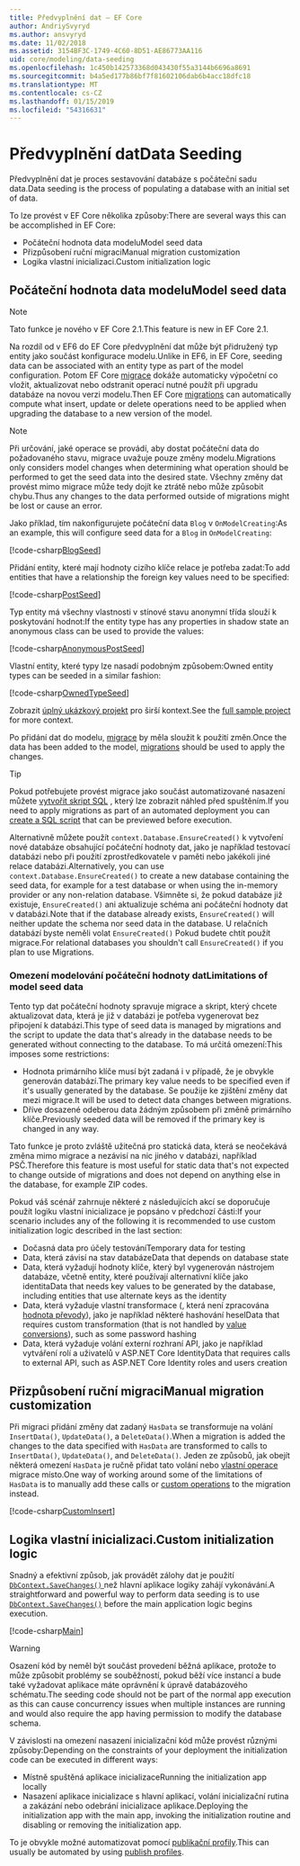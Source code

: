 ```yaml
---
title: Předvyplnění dat – EF Core
author: AndriySvyryd
ms.author: ansvyryd
ms.date: 11/02/2018
ms.assetid: 3154BF3C-1749-4C60-8D51-AE86773AA116
uid: core/modeling/data-seeding
ms.openlocfilehash: 1c450b142573368d043430f55a3144b6696a8691
ms.sourcegitcommit: b4a5ed177b86bf7f81602106dab6b4acc18dfc18
ms.translationtype: MT
ms.contentlocale: cs-CZ
ms.lasthandoff: 01/15/2019
ms.locfileid: "54316631"
---
```

# <a name="data-seeding"></a><span data-ttu-id="3df38-102">Předvyplnění dat</span><span class="sxs-lookup"><span data-stu-id="3df38-102">Data Seeding</span></span>

<span data-ttu-id="3df38-103">Předvyplnění dat je proces sestavování databáze s počáteční sadu data.</span><span class="sxs-lookup"><span data-stu-id="3df38-103">Data seeding is the process of populating a database with an initial set of data.</span></span>

<span data-ttu-id="3df38-104">To lze provést v EF Core několika způsoby:</span><span class="sxs-lookup"><span data-stu-id="3df38-104">There are several ways this can be accomplished in EF Core:</span></span>
* <span data-ttu-id="3df38-105">Počáteční hodnota data modelu</span><span class="sxs-lookup"><span data-stu-id="3df38-105">Model seed data</span></span>
* <span data-ttu-id="3df38-106">Přizpůsobení ruční migraci</span><span class="sxs-lookup"><span data-stu-id="3df38-106">Manual migration customization</span></span>
* <span data-ttu-id="3df38-107">Logika vlastní inicializaci.</span><span class="sxs-lookup"><span data-stu-id="3df38-107">Custom initialization logic</span></span>

## <a name="model-seed-data"></a><span data-ttu-id="3df38-108">Počáteční hodnota data modelu</span><span class="sxs-lookup"><span data-stu-id="3df38-108">Model seed data</span></span>

> [!NOTE]
> <span data-ttu-id="3df38-109">Tato funkce je nového v EF Core 2.1.</span><span class="sxs-lookup"><span data-stu-id="3df38-109">This feature is new in EF Core 2.1.</span></span>

<span data-ttu-id="3df38-110">Na rozdíl od v EF6 do EF Core předvyplnění dat může být přidružený typ entity jako součást konfigurace modelu.</span><span class="sxs-lookup"><span data-stu-id="3df38-110">Unlike in EF6, in EF Core, seeding data can be associated with an entity type as part of the model configuration.</span></span> <span data-ttu-id="3df38-111">Potom EF Core [migrace](xref:core/managing-schemas/migrations/index) dokáže automaticky výpočetní co vložit, aktualizovat nebo odstranit operací nutné použít při upgradu databáze na novou verzi modelu.</span><span class="sxs-lookup"><span data-stu-id="3df38-111">Then EF Core [migrations](xref:core/managing-schemas/migrations/index) can automatically compute what insert, update or delete operations need to be applied when upgrading the database to a new version of the model.</span></span>

> [!NOTE]
> <span data-ttu-id="3df38-112">Při určování, jaké operace se provádí, aby dostat počáteční data do požadovaného stavu, migrace uvažuje pouze změny modelu.</span><span class="sxs-lookup"><span data-stu-id="3df38-112">Migrations only considers model changes when determining what operation should be performed to get the seed data into the desired state.</span></span> <span data-ttu-id="3df38-113">Všechny změny dat provést mimo migrace může tedy dojít ke ztrátě nebo může způsobit chybu.</span><span class="sxs-lookup"><span data-stu-id="3df38-113">Thus any changes to the data performed outside of migrations might be lost or cause an error.</span></span>

<span data-ttu-id="3df38-114">Jako příklad, tím nakonfigurujete počáteční data `Blog` v `OnModelCreating`:</span><span class="sxs-lookup"><span data-stu-id="3df38-114">As an example, this will configure seed data for a `Blog` in `OnModelCreating`:</span></span>

[!code-csharp[BlogSeed](../../../samples/core/Modeling/DataSeeding/DataSeedingContext.cs?name=BlogSeed)]

<span data-ttu-id="3df38-115">Přidání entity, které mají hodnoty cizího klíče relace je potřeba zadat:</span><span class="sxs-lookup"><span data-stu-id="3df38-115">To add entities that have a relationship the foreign key values need to be specified:</span></span>

[!code-csharp[PostSeed](../../../samples/core/Modeling/DataSeeding/DataSeedingContext.cs?name=PostSeed)]

<span data-ttu-id="3df38-116">Typ entity má všechny vlastnosti v stínové stavu anonymní třída slouží k poskytování hodnot:</span><span class="sxs-lookup"><span data-stu-id="3df38-116">If the entity type has any properties in shadow state an anonymous class can be used to provide the values:</span></span>

[!code-csharp[AnonymousPostSeed](../../../samples/core/Modeling/DataSeeding/DataSeedingContext.cs?name=AnonymousPostSeed)]

<span data-ttu-id="3df38-117">Vlastní entity, které typy lze nasadí podobným způsobem:</span><span class="sxs-lookup"><span data-stu-id="3df38-117">Owned entity types can be seeded in a similar fashion:</span></span>

[!code-csharp[OwnedTypeSeed](../../../samples/core/Modeling/DataSeeding/DataSeedingContext.cs?name=OwnedTypeSeed)]

<span data-ttu-id="3df38-118">Zobrazit [úplný ukázkový projekt](https://github.com/aspnet/EntityFramework.Docs/tree/master/samples/core/Modeling/DataSeeding) pro širší kontext.</span><span class="sxs-lookup"><span data-stu-id="3df38-118">See the [full sample project](https://github.com/aspnet/EntityFramework.Docs/tree/master/samples/core/Modeling/DataSeeding) for more context.</span></span>

<span data-ttu-id="3df38-119">Po přidání dat do modelu, [migrace](xref:core/managing-schemas/migrations/index) by měla sloužit k použití změn.</span><span class="sxs-lookup"><span data-stu-id="3df38-119">Once the data has been added to the model, [migrations](xref:core/managing-schemas/migrations/index) should be used to apply the changes.</span></span>

> [!TIP]
> <span data-ttu-id="3df38-120">Pokud potřebujete provést migrace jako součást automatizované nasazení můžete [vytvořit skript SQL](xref:core/managing-schemas/migrations/index#generate-sql-scripts) , který lze zobrazit náhled před spuštěním.</span><span class="sxs-lookup"><span data-stu-id="3df38-120">If you need to apply migrations as part of an automated deployment you can [create a SQL script](xref:core/managing-schemas/migrations/index#generate-sql-scripts) that can be previewed before execution.</span></span>

<span data-ttu-id="3df38-121">Alternativně můžete použít `context.Database.EnsureCreated()` k vytvoření nové databáze obsahující počáteční hodnoty dat, jako je například testovací databázi nebo při použití zprostředkovatele v paměti nebo jakékoli jiné relace databázi.</span><span class="sxs-lookup"><span data-stu-id="3df38-121">Alternatively, you can use `context.Database.EnsureCreated()` to create a new database containing the seed data, for example for a test database or when using the in-memory provider or any non-relation database.</span></span> <span data-ttu-id="3df38-122">Všimněte si, že pokud databáze již existuje, `EnsureCreated()` ani aktualizuje schéma ani počáteční hodnoty dat v databázi.</span><span class="sxs-lookup"><span data-stu-id="3df38-122">Note that if the database already exists, `EnsureCreated()` will neither update the schema nor seed data in the database.</span></span> <span data-ttu-id="3df38-123">U relačních databází byste neměli volat `EnsureCreated()` Pokud budete chtít použít migrace.</span><span class="sxs-lookup"><span data-stu-id="3df38-123">For relational databases you shouldn't call `EnsureCreated()` if you plan to use Migrations.</span></span>

### <a name="limitations-of-model-seed-data"></a><span data-ttu-id="3df38-124">Omezení modelování počáteční hodnoty dat</span><span class="sxs-lookup"><span data-stu-id="3df38-124">Limitations of model seed data</span></span>

<span data-ttu-id="3df38-125">Tento typ dat počáteční hodnoty spravuje migrace a skript, který chcete aktualizovat data, která je již v databázi je potřeba vygenerovat bez připojení k databázi.</span><span class="sxs-lookup"><span data-stu-id="3df38-125">This type of seed data is managed by migrations and the script to update the data that's already in the database needs to be generated without connecting to the database.</span></span> <span data-ttu-id="3df38-126">To má určitá omezení:</span><span class="sxs-lookup"><span data-stu-id="3df38-126">This imposes some restrictions:</span></span>
* <span data-ttu-id="3df38-127">Hodnota primárního klíče musí být zadaná i v případě, že je obvykle generován databází.</span><span class="sxs-lookup"><span data-stu-id="3df38-127">The primary key value needs to be specified even if it's usually generated by the database.</span></span> <span data-ttu-id="3df38-128">Se použije ke zjištění změny dat mezi migrace.</span><span class="sxs-lookup"><span data-stu-id="3df38-128">It will be used to detect data changes between migrations.</span></span>
* <span data-ttu-id="3df38-129">Dříve dosazené odeberou data žádným způsobem při změně primárního klíče.</span><span class="sxs-lookup"><span data-stu-id="3df38-129">Previously seeded data will be removed if the primary key is changed in any way.</span></span>

<span data-ttu-id="3df38-130">Tato funkce je proto zvláště užitečná pro statická data, která se neočekává změna mimo migrace a nezávisí na nic jiného v databázi, například PSČ.</span><span class="sxs-lookup"><span data-stu-id="3df38-130">Therefore this feature is most useful for static data that's not expected to change outside of migrations and does not depend on anything else in the database, for example ZIP codes.</span></span>

<span data-ttu-id="3df38-131">Pokud váš scénář zahrnuje některé z následujících akcí se doporučuje použít logiku vlastní inicializace je popsáno v předchozí části:</span><span class="sxs-lookup"><span data-stu-id="3df38-131">If your scenario includes any of the following it is recommended to use custom initialization logic described in the last section:</span></span>
* <span data-ttu-id="3df38-132">Dočasná data pro účely testování</span><span class="sxs-lookup"><span data-stu-id="3df38-132">Temporary data for testing</span></span>
* <span data-ttu-id="3df38-133">Data, která závisí na stav databáze</span><span class="sxs-lookup"><span data-stu-id="3df38-133">Data that depends on database state</span></span>
* <span data-ttu-id="3df38-134">Data, která vyžadují hodnoty klíče, který byl vygenerován nástrojem databáze, včetně entity, které používají alternativní klíče jako identita</span><span class="sxs-lookup"><span data-stu-id="3df38-134">Data that needs key values to be generated by the database, including entities that use alternate keys as the identity</span></span>
* <span data-ttu-id="3df38-135">Data, která vyžaduje vlastní transformace (, která není zpracována [hodnota převody](xref:core/modeling/value-conversions)), jako je například některé hashování hesel</span><span class="sxs-lookup"><span data-stu-id="3df38-135">Data that requires custom transformation (that is not handled by [value conversions](xref:core/modeling/value-conversions)), such as some password hashing</span></span>
* <span data-ttu-id="3df38-136">Data, která vyžaduje volání externí rozhraní API, jako je například vytváření rolí a uživatelů v ASP.NET Core Identity</span><span class="sxs-lookup"><span data-stu-id="3df38-136">Data that requires calls to external API, such as ASP.NET Core Identity roles and users creation</span></span>

## <a name="manual-migration-customization"></a><span data-ttu-id="3df38-137">Přizpůsobení ruční migraci</span><span class="sxs-lookup"><span data-stu-id="3df38-137">Manual migration customization</span></span>

<span data-ttu-id="3df38-138">Při migraci přidání změny dat zadaný `HasData` se transformuje na volání `InsertData()`, `UpdateData()`, a `DeleteData()`.</span><span class="sxs-lookup"><span data-stu-id="3df38-138">When a migration is added the changes to the data specified with `HasData` are transformed to calls to `InsertData()`, `UpdateData()`, and `DeleteData()`.</span></span> <span data-ttu-id="3df38-139">Jeden ze způsobů, jak obejít některá omezení `HasData` je ručně přidat tato volání nebo [vlastní operace](xref:core/managing-schemas/migrations/operations) migrace místo.</span><span class="sxs-lookup"><span data-stu-id="3df38-139">One way of working around some of the limitations of `HasData` is to manually add these calls or [custom operations](xref:core/managing-schemas/migrations/operations) to the migration instead.</span></span>

[!code-csharp[CustomInsert](../../../samples/core/Modeling/DataSeeding/Migrations/20181102235626_Initial.cs?name=CustomInsert)]

## <a name="custom-initialization-logic"></a><span data-ttu-id="3df38-140">Logika vlastní inicializaci.</span><span class="sxs-lookup"><span data-stu-id="3df38-140">Custom initialization logic</span></span>

<span data-ttu-id="3df38-141">Snadný a efektivní způsob, jak provádět zálohy dat je použití [ `DbContext.SaveChanges()` ](xref:core/saving/index) než hlavní aplikace logiky zahájí vykonávání.</span><span class="sxs-lookup"><span data-stu-id="3df38-141">A straightforward and powerful way to perform data seeding is to use [`DbContext.SaveChanges()`](xref:core/saving/index) before the main application logic begins execution.</span></span>

[!code-csharp[Main](../../../samples/core/Modeling/DataSeeding/Program.cs?name=CustomSeeding)]

> [!WARNING]
> <span data-ttu-id="3df38-142">Osazení kód by neměl být součást provedení běžná aplikace, protože to může způsobit problémy se souběžností, pokud běží více instancí a bude také vyžadovat aplikace máte oprávnění k úpravě databázového schématu.</span><span class="sxs-lookup"><span data-stu-id="3df38-142">The seeding code should not be part of the normal app execution as this can cause concurrency issues when multiple instances are running and would also require the app having permission to modify the database schema.</span></span>

<span data-ttu-id="3df38-143">V závislosti na omezení nasazení inicializační kód může provést různými způsoby:</span><span class="sxs-lookup"><span data-stu-id="3df38-143">Depending on the constraints of your deployment the initialization code can be executed in different ways:</span></span>
* <span data-ttu-id="3df38-144">Místně spuštěná aplikace inicializace</span><span class="sxs-lookup"><span data-stu-id="3df38-144">Running the initialization app locally</span></span>
* <span data-ttu-id="3df38-145">Nasazení aplikace inicializace s hlavní aplikací, volání inicializační rutina a zakázání nebo odebrání inicializace aplikace.</span><span class="sxs-lookup"><span data-stu-id="3df38-145">Deploying the initialization app with the main app, invoking the initialization routine and disabling or removing the initialization app.</span></span>

<span data-ttu-id="3df38-146">To je obvykle možné automatizovat pomocí [publikační profily](https://docs.microsoft.com/en-us/aspnet/core/host-and-deploy/visual-studio-publish-profiles).</span><span class="sxs-lookup"><span data-stu-id="3df38-146">This can usually be automated by using [publish profiles](https://docs.microsoft.com/en-us/aspnet/core/host-and-deploy/visual-studio-publish-profiles).</span></span>
